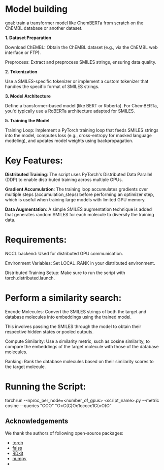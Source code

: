 # Model building

goal: train a transformer model like ChemBERTa from scratch on the ChEMBL database or another dataset.

**1. Dataset Preparation**
   
Download ChEMBL: Obtain the ChEMBL dataset (e.g., via the ChEMBL web interface or FTP).

Preprocess: Extract and preprocess SMILES strings, ensuring data quality.

**2. Tokenization**

Use a SMILES-specific tokenizer or implement a custom tokenizer that handles the specific format of SMILES strings.

**3. Model Architecture**

Define a transformer-based model (like BERT or Roberta). For ChemBERTa, you'd typically use a RoBERTa architecture adapted for SMILES.

**5. Training the Model**

Training Loop: Implement a PyTorch training loop that feeds SMILES strings into the model, computes loss (e.g., cross-entropy for masked language modeling), and updates model weights using backpropagation.

# Key Features:

**Distributed Training**: The script uses PyTorch's Distributed Data Parallel (DDP) to enable distributed training across multiple GPUs.

**Gradient Accumulation**: The training loop accumulates gradients over multiple steps (accumulation_steps) before performing an optimizer step, which is useful when training large models with limited GPU memory.

**Data Augmentation**: A simple SMILES augmentation technique is added that generates random SMILES for each molecule to diversify the training data.

# Requirements:
NCCL backend: Used for distributed GPU communication.

Environment Variables: Set LOCAL_RANK in your distributed environment.

Distributed Training Setup: Make sure to run the script with torch.distributed.launch.

# Perform a similarity search:

Encode Molecules: Convert the SMILES strings of both the target and database molecules into embeddings using the trained model.

This involves passing the SMILES through the model to obtain their respective hidden states or pooled outputs.

Compute Similarity: Use a similarity metric, such as cosine similarity, to compare the embeddings of the target molecule with those of the database molecules.

Ranking: Rank the database molecules based on their similarity scores to the target molecule.

# Running the Script:

torchrun --nproc_per_node=<number_of_gpus> <script_name>.py --metric cosine --queries "CCO" "O=C(C)Oc1ccccc1C(=O)O"

## Acknowledgements
We thank the authors of following open-source packages:
- [torch](https://pytorch.org/)
- [faiss](https://engineering.fb.com/2017/03/29/data-infrastructure/faiss-a-library-for-efficient-similarity-search/)
- [RDkit](https://www.rdkit.org/)
- [numpy](https://numpy.org/)
- 
